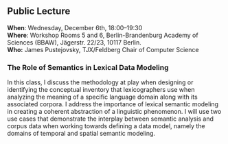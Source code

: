 ## Public Lecture

**When**: Wednesday, December 6th, 18:00–19:30<br/>
**Where**: Workshop Rooms 5 and 6, Berlin-Brandenburg Academy of Sciences (BBAW), Jägerstr. 22/23, 10117 Berlin.<br/>
**Who:** James Pustejovsky, TJX/Feldberg Chair of Computer Science


### The Role of Semantics in Lexical Data Modeling

In this class, I discuss the methodology at play when designing or identifying the conceptual inventory that lexicographers use when analyzing the meaning of a specific language domain along with its associated corpora. I address the importance of lexical semantic modeling in creating a coherent abstraction of a linguistic phenomenon. I will use two use cases that demonstrate the interplay between semantic analysis and corpus data when working towards defining a data model, namely the domains of temporal and spatial semantic modeling.
